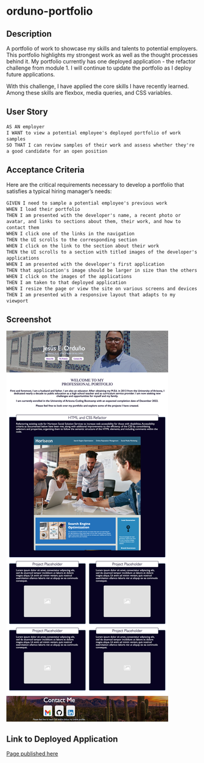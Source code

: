 # orduno-portfolio

## Description

A portfolio of work to showcase my skills and talents to potential employers. This portfolio highlights my strongest work as well as the thought processes behind it. My portfolio currently has one deployed application - the refactor challenge from module 1. I will continue to update the portfolio as I deploy future applications. 

With this challenge, I have applied the core skills I have recently learned. Among these skills are flexbox, media queries, and CSS variables.

## User Story

```
AS AN employer
I WANT to view a potential employee's deployed portfolio of work samples
SO THAT I can review samples of their work and assess whether they're a good candidate for an open position
```


## Acceptance Criteria

Here are the critical requirements necessary to develop a portfolio that satisfies a typical hiring manager’s needs:

```
GIVEN I need to sample a potential employee's previous work
WHEN I load their portfolio
THEN I am presented with the developer's name, a recent photo or avatar, and links to sections about them, their work, and how to contact them
WHEN I click one of the links in the navigation
THEN the UI scrolls to the corresponding section
WHEN I click on the link to the section about their work
THEN the UI scrolls to a section with titled images of the developer's applications
WHEN I am presented with the developer's first application
THEN that application's image should be larger in size than the others
WHEN I click on the images of the applications
THEN I am taken to that deployed application
WHEN I resize the page or view the site on various screens and devices
THEN I am presented with a responsive layout that adapts to my viewport
```

## Screenshot

![professional-portfolio-challenge-screenshot-orduno](assets/images/orduno-professional-portfolio-screenshot.html.png)

## Link to Deployed Application

[Page published here](https://jesus-orduno.github.io/orduno-challenge-one/)